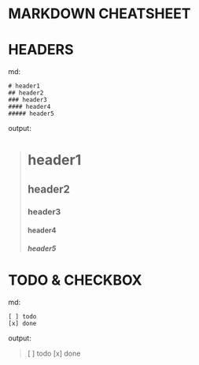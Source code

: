 # MARKDOWN CHEATSHEET


# HEADERS
md:
```
# header1
## header2
### header3
#### header4
##### header5
```
output:

> # header1
> ## header2
> ### header3
> #### header4
> ##### header5

# TODO & CHECKBOX
md:
```
[ ] todo 
[x] done 
```
output:

> [ ] todo 
> [x] done 
